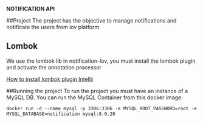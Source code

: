 **NOTIFICATION API**

##Project
The project has the objective to manage notifications and notificate the users from lov platform 

## Lombok
We use the lombok lib in notification-lov, you must install the lombok plugin and activate the annotation processor

[How to install lombok plugin Intellij](https://projectlombok.org/setup/intellij)

##Running the project
To run the project you must have an instance of a MySQL DB. You can run the MySQL Container from this docker image:

```
docker run -d --name mysql -p 3306:3306 -e MYSQL_ROOT_PASSWORD=root -e MYSQL_DATABASE=notification mysql:8.0.20
```